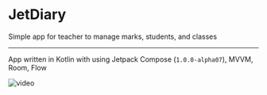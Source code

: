 # JetDiary
Simple app for teacher to manage marks, students, and classes

<hr>

App written in Kotlin with using Jetpack Compose (`1.0.0-alpha07`), MVVM, Room, Flow

![video](https://thumbs.gfycat.com/UnlawfulSolidIchthyostega-size_restricted.gif)

